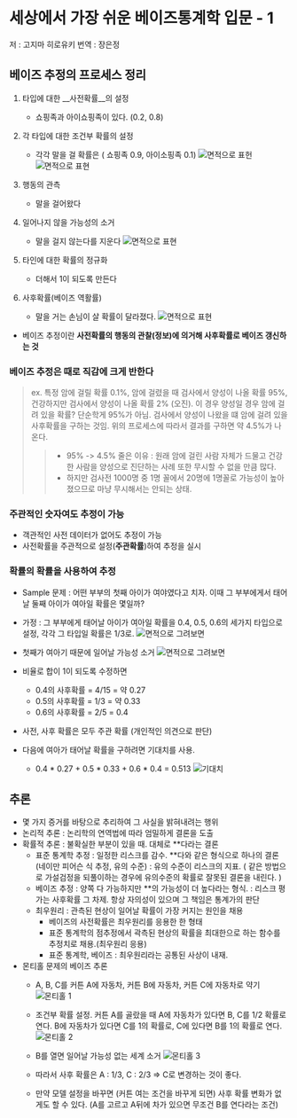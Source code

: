 # 세상에서 가장 쉬운 베이즈통계학 입문 - 1

저 : 고지마 히로유키
번역 : 장은정

## 베이즈 추정의 프로세스 정리

1. 타입에 대한 __사전확률__의 설정
    - 쇼핑족과 아이쇼핑족이 있다. (0.2, 0.8)
2. 각 타입에 대한 조건부 확률의 설정
    - 각각 말을 걸 확률은 ( 쇼핑족 0.9, 아이소핑족 0.1)
![면적으로 표헌](images/basicbayes_1.png)
![면적으로 표현](images/basicbayes_2.png)

3. 행동의 관측
    - 말을 걸어왔다
4. 일어나지 않을 가능성의 소거
    - 말을 걸지 않는다를 지운다
    ![면적으로 표현](images/basicbayes_3.png)
5. 타인에 대한 확률의 정규화
    - 더해서 1이 되도록 만든다
6. 사후확률(베이즈 역활률)
    - 말을 거는 손님이 살 확률이 달라졌다.
    ![면적으로 표현](images/basicbayes_4.png)

- 베이즈 추정이란 __사전확률의 행동의 관찰(정보)에 의거해 사후확률로 베이즈 갱신하는 것__

### 베이즈 추정은 때로 직감에 크게 반한다
> ex. 특정 암에 걸릴 확률 0.1%, 암에 걸렸을 때 검사에서 양성이 나올 확률 95%, 건강하지만 검사에서 양성이 나올 확률 2% (오진). 이 경우 양성일 경우 암에 걸려 있을 확률?
> 단순학게 95%가 아님.
> 검사에서 양성이 나왔을 떄 암에 걸려 있을 사후확률을 구하는 것임.
> 위의 프로세스에 따라서 결과를 구하면 약 4.5%가 나온다.
>
>> - 95% -> 4.5% 줄은 이유 : 원래 암에 걸린 사람 자체가 드물고 건강한 사람을 양성으로 진단하는 사례 또한 무시할 수 없을 만큼 많다.
>> - 하지만 검사전 1000명 중 1명 꼴에서 20명에 1명꼴로 가능성이 높아졌으므로 마냥 무시해서는 안되는 상태. 

### 주관적인 숫자여도 추정이 가능
- 객관적인 사전 데이터가 없어도 추정이 가능
- 사전확률을 주관적으로 설정(__주관확률__)하여 추정을 실시

### 확률의 확률을 사용하여 추정

- Sample 문제 : 어떤 부부의 첫째 아이가 여야였다고 치자. 이때 그 부부에게서 태어날 둘째 아이가 여아일 확률은 몇일까?
- 가정 : 그 부부에게 태어날 아이가 여아일 확률을 0.4, 0.5, 0.6의 세가지 타입으로 설정, 각각 그 타입일 확률은 1/3로. 
![면적으로 그려보면](images/basicbayes_5.png)

- 첫째가 여아기 때문에 일어날 가능성 소거
![면적으로 그려보면](images/basicbayes_6.png)

- 비율로 합이 1이 되도록 수정하면
    - 0.4의 사후확률 = 4/15 = 약 0.27
    - 0.5의 사후확률 = 1/3 = 약 0.33
    - 0.6의 사후확률 = 2/5 = 0.4
- 사전, 사후 확률은 모두 주관 확률 (개인적인 의견으로 판단)

- 다음에 여아가 태어날 확률을 구하려면 기대치를 사용.
    - 0.4 * 0.27 + 0.5 * 0.33 + 0.6 * 0.4 = 0.513
    ![기대치](images/basicbayes_7.png)

## 추론

- 몇 가지 증거를 바탕으로 추리하여 그 사실을 밝혀내려는 행위
- 논리적 추론 : 논리학의 연역법에 따라 엄밀하게 결론을 도출
- 확률적 추론 : 불확실한 부분이 있을 때. 대체로 **다라는 결론
    - 표준 통계학 추정 : 일정한 리스크를 감수. **다와 같은 형식으로 하나의 결론 (네이만 피어슨 식 추정, 유의 수준) : 유의 수준이 리스크의 지표. ( 같은 방법으로 가설검정을 되풀이하는 경우에 유의수준의 확률로 잘못된 결론을 내린다. )
    - 베이즈 추정 : 양쪽 다 가능하지만 **의 가능성이 더 높다라는 형식. : 리스크 평가는 사후확률 그 차제. 항상 자의성이 있으며 그 책임은 통계가의 판단
    - 최우원리 : 관측된 현상이 일어날 확률이 가장 커지는 원인을 채용
        - 베이즈의 사전확률은 최우원리를 응용한 한 형태
        - 표준 통계학의 점추정에서 곽측된 현상의 확률을 최대한으로 하는 함수를 추정치로 채용.(최우원리 응용)
        - 표준 통계학, 베이즈 : 최우원리라는 공통된 사상이 내재.
- 몬티홀 문제의 베이즈 추론
    - A, B, C를 커튼 A에 자동차, 커튼 B에 자동차, 커튼 C에 자동차로 약기
    ![몬티홀 1](images/basicbayes_8.png)
    
    - 조건부 확률 설정. 커튼 A를 골랐을 때 A에 자동차가 있다면 B, C를 1/2 확률로 연다. B에 자동차가 있다면 C를 1의 확률로, C에 있다면 B를 1의 확률로 연다.
    ![몬티홀 2](images/basicbayes_9.png)

    - B를 열면 일어날 가능성 없는 세계 소거
    ![몬티홀 3](images/basicbayes_10.png)

    - 따라서 사후 확률은 A : 1/3, C : 2/3  => C로 변경하는 것이 좋다.
    - 만약 모델 설정을 바꾸면 (커튼 여는 조건을 바꾸게 되면) 사후 확률 변화가 없게도 할 수 있다. (A를 고르고 A뒤에 차가 있으면 무조건 B를 연다라는 조건)

